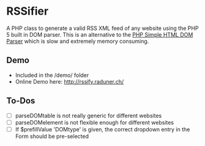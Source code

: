 RSSifier
========

A PHP class to generate a valid RSS XML feed of any website using the PHP 5 built in DOM parser.
This is an alternative to the [PHP Simple HTML DOM Parser](http://simplehtmldom.sourceforge.net/) which is slow and extremely memory consuming.

Demo
------
* Included in the /demo/ folder
* Online Demo here: http://rssify.raduner.ch/


To-Dos
------
- [ ] parseDOMtable is not really generic for different websites
- [ ] parseDOMelement is not flexible enough for different websites
- [ ] If $prefillValue 'DOMtype' is given, the correct dropdown entry in the Form should be pre-selected